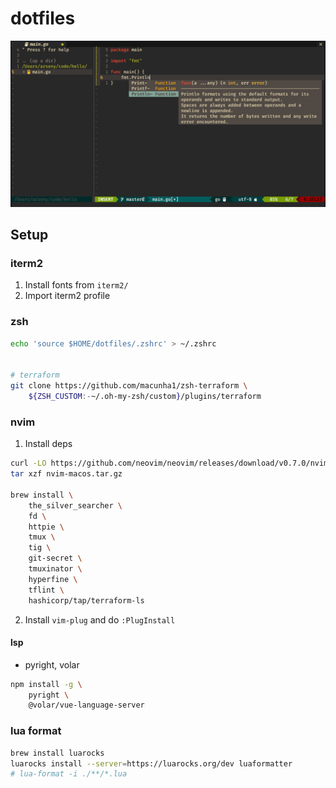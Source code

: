 # dotfiles
![](assets/nvim_demo_1-min.png)


## Setup
### iterm2
1. Install fonts from `iterm2/`
2. Import iterm2 profile

### zsh
```bash
echo 'source $HOME/dotfiles/.zshrc' > ~/.zshrc


# terraform
git clone https://github.com/macunha1/zsh-terraform \
    ${ZSH_CUSTOM:-~/.oh-my-zsh/custom}/plugins/terraform
```

### nvim
1. Install deps
```bash
curl -LO https://github.com/neovim/neovim/releases/download/v0.7.0/nvim-macos.tar.gz 
tar xzf nvim-macos.tar.gz

brew install \
    the_silver_searcher \
    fd \
    httpie \
    tmux \
    tig \
    git-secret \
    tmuxinator \
    hyperfine \
    tflint \
    hashicorp/tap/terraform-ls
```
2. Install `vim-plug` and do `:PlugInstall`

#### lsp
- pyright, volar
```bash
npm install -g \
    pyright \
    @volar/vue-language-server
```

### lua format
```bash
brew install luarocks
luarocks install --server=https://luarocks.org/dev luaformatter
# lua-format -i ./**/*.lua
```

